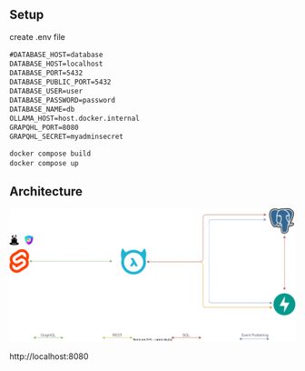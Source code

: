 ## Setup

create .env file
```env
#DATABASE_HOST=database
DATABASE_HOST=localhost
DATABASE_PORT=5432
DATABASE_PUBLIC_PORT=5432
DATABASE_USER=user
DATABASE_PASSWORD=password
DATABASE_NAME=db
OLLAMA_HOST=host.docker.internal
GRAPQHL_PORT=8080
GRAPQHL_SECRET=myadminsecret
```

```sh 
docker compose build
docker compose up
```

## Architecture

![architecture](specs/Architecture.svg)

http://localhost:8080
